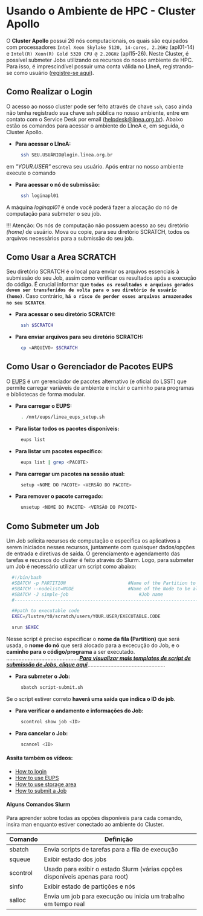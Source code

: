 # Usando o Ambiente de HPC - Cluster Apollo

O **Cluster Apollo** possui 26 nós computacionais, os quais são equipados com processadores `Intel Xeon Skylake 5120, 14-cores, 2.2GHz` (apl01-14) e `Intel(R) Xeon(R) Gold 5320 CPU @ 2.20GHz` (apl15-26). Neste Cluster, é possível submeter Jobs utilizando os recursos do nosso ambiente de HPC. Para isso, é imprescindível possuir uma conta válida no LIneA, registrando-se como usuário ([registre-se aqui](https://register.linea.org.br/registry/co_petitions/start/coef:155)).


## Como Realizar o Login
O acesso ao nosso cluster pode ser feito através de chave `ssh`, caso ainda não tenha registrado sua chave ssh pública no nosso ambiente, entre em contato com o Service Desk por email (helpdesk@linea.org.br). Abaixo estão os comandos para acessar o ambiente do LIneA e, em seguida, o Cluster Apollo.

- **Para acessar o LIneA:**
  ```bash
    ssh SEU.USUÁRIO@login.linea.org.br
  ```
em _"YOUR.USER"_ escreva seu usuário. Após entrar no nosso ambiente execute o comando

- **Para acessar o nó de submissão:**
  ```bash
    ssh loginapl01
  ``` 
A máquina _loginapl01_ é onde você poderá fazer a alocação do nó de computação para submeter o seu job. 

!!! Atenção: Os nós de computação não possuem acesso ao seu diretório _(home)_ de usuário. Mova ou copie, para seu diretório SCRATCH, todos os arquivos necessários para a submissão do seu job.

## Como Usar a Area SCRATCH
Seu diretório SCRATCH é o local para enviar os arquivos essenciais à submissão do seu Job, assim como verificar os resultados após a execução do código. É crucial informar que **`todos os resultados e arquivos gerados devem ser transferidos de volta para o seu diretório de usuário (home)`**. Caso contrário, **`há o risco de perder esses arquivos armazenados no seu SCRATCH`**.

- **Para acessar o seu diretório SCRATCH:**
  ```bash
    ssh $SCRATCH
  ``` 
- **Para enviar arquivos para seu diretório SCRATCH:**
  ```bash
    cp <ARQUIVO> $SCRATCH
  ``` 

## Como Usar o Gerenciador de Pacotes EUPS
O [EUPS](https://github.com/RobertLuptonTheGood/eups) é um gerenciador de pacotes alternativo (e oficial do LSST) que permite carregar variáveis de ambiente e incluir o caminho para programas e bibliotecas de forma modular.

- **Para carregar o EUPS:**
  ```bash
    . /mnt/eups/linea_eups_setup.sh
  ```
- **Para listar todos os pacotes disponíveis:**
  ```bash
    eups list
  ```
- **Para listar um pacotes específico:**
  ```bash
    eups list | grep <PACOTE>
  ```
- **Para carregar um pacotes na sessão atual:**
  ```bash
    setup <NOME DO PACOTE> <VERSÃO DO PACOTE>
  ```
- **Para remover o pacote carregado:**
  ```bash
    unsetup <NOME DO PACOTE> <VERSÃO DO PACOTE>
  ```
  
## Como Submeter um Job
Um Job solicita recursos de computação e especifica os aplicativos a serem iniciados nesses recursos, juntamente com quaisquer dados/opções de entrada e diretivas de saída. O gerenciamento e agendamento das tarefas e recursos do cluster é feito através do Slurm. Logo, para submeter um Job é necessário utilizar um script como abaixo:

```bash
  #!/bin/bash
  #SBATCH -p PARTITION                       #Name of the Partition to use
  #SBATCH --nodelist=NODE                    #Name of the Node to be allocated
  #SBATCH -J simple-job			                 #Job name
  #----------------------------------------------------------------------------#

  ##path to executable code
  EXEC=/lustre/t0/scratch/users/YOUR.USER/EXECUTABLE.CODE

  srun $EXEC
```
Nesse script é preciso especificar o **nome da fila (Partition)** que será usada, o **nome do nó** que será alocado para a excecução do Job, e o **caminho para o código/programa** a ser executado. \
................................................[**_Para visualizar mais templates de script de submissão de Jobs, clique aqui_**]()...................................................

- **Para submeter o Job:**
  ```bash
    sbatch script-submit.sh
  ```
Se o script estiver correto **haverá uma saída que indica o ID do job**.

- **Para verificar o andamento e informações do Job:**
  ```bash
    scontrol show job <ID> 
   ```
- **Para cancelar o Job:**
  ```bash
    scancel <ID> 
   ```

#### Assita também os vídeos:
* [How to login]()
* [How to use EUPS]()
* [How to use storage area]()
* [How to submit a Job]()

#### Alguns Comandos Slurm  
Para aprender sobre todas as opções disponíveis para cada comando, insira man <comando> enquanto estiver conectado ao ambiente do Cluster.

|Comando	| Definição|
|-----------|----------|
|sbatch	| Envia scripts de tarefas para a fila de execução|
|squeue	| Exibir estado dos jobs|
|scontrol	| Usado para exibir o estado Slurm (várias opções disponíveis apenas para root)|
|sinfo	| Exibir estado de partições e nós|
|salloc	| Envia um job para execução ou inicia um trabalho em tempo real|

